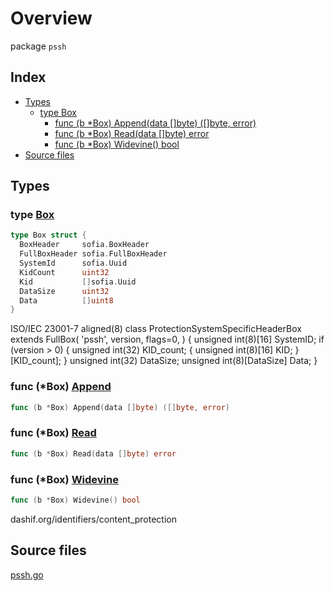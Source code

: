 # Overview

package `pssh`

## Index

- [Types](#types)
  - [type Box](#type-box)
    - [func (b \*Box) Append(data []byte) ([]byte, error)](#func-box-append)
    - [func (b \*Box) Read(data []byte) error](#func-box-read)
    - [func (b \*Box) Widevine() bool](#func-box-widevine)
- [Source files](#source-files)

## Types

### type [Box](./pssh.go#L22)

```go
type Box struct {
  BoxHeader     sofia.BoxHeader
  FullBoxHeader sofia.FullBoxHeader
  SystemId      sofia.Uuid
  KidCount      uint32
  Kid           []sofia.Uuid
  DataSize      uint32
  Data          []uint8
}
```

ISO/IEC 23001-7
  aligned(8) class ProtectionSystemSpecificHeaderBox extends FullBox(
     'pssh', version, flags=0,
  ) {
     unsigned int(8)[16] SystemID;
     if (version > 0) {
        unsigned int(32) KID_count;
        {
           unsigned int(8)[16] KID;
        } [KID_count];
     }
     unsigned int(32) DataSize;
     unsigned int(8)[DataSize] Data;
  }

### func (\*Box) [Append](./pssh.go#L37)

```go
func (b *Box) Append(data []byte) ([]byte, error)
```

### func (\*Box) [Read](./pssh.go#L58)

```go
func (b *Box) Read(data []byte) error
```

### func (\*Box) [Widevine](./pssh.go#L33)

```go
func (b *Box) Widevine() bool
```

dashif.org/identifiers/content_protection

## Source files

[pssh.go](./pssh.go)
